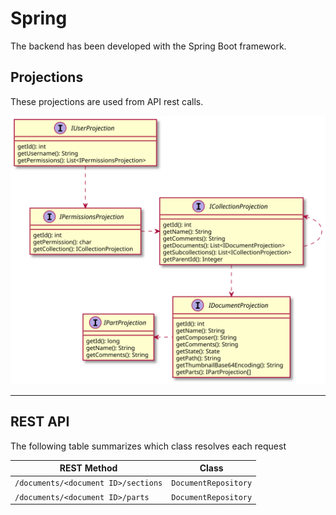 # Spring
The backend has been developed with the Spring Boot framework.
## Projections
These projections are used from API rest calls.

![Spring projections class diagram](puml/spring/spring_projections.svg)

-----
## REST API
The following table summarizes which class resolves each request

| **REST Method** | **Class** | 
| --- | ----------- |
| `/documents/<document ID>/sections` | `DocumentRepository` |
| `/documents/<document ID>/parts` | `DocumentRepository` |
